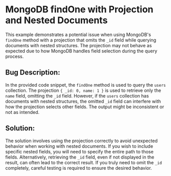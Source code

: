 # MongoDB findOne with Projection and Nested Documents

This example demonstrates a potential issue when using MongoDB's `findOne` method with a projection that omits the `_id` field while querying documents with nested structures. The projection may not behave as expected due to how MongoDB handles field selection during the query process. 

## Bug Description:
In the provided code snippet, the `findOne` method is used to query the `users` collection. The projection `{ _id: 0, name: 1 }` is used to retrieve only the `name` field, omitting the `_id` field.  However, if the `users` collection has documents with nested structures, the omitted `_id` field can interfere with how the projection selects other fields. The output might be inconsistent or not as intended.

## Solution:
The solution involves using the projection correctly to avoid unexpected behavior when working with nested documents. If you wish to include specific nested fields, you will need to specify the entire path to those fields.  Alternatively, retrieving the `_id` field, even if not displayed in the result, can often lead to the correct result.  If you truly need to omit the `_id` completely, careful testing is required to ensure the desired behavior.